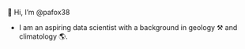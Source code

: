 :robot: Hi, I’m @pafox38
- I am an aspiring data scientist with a background in geology :hammer_and_pick: and climatology :earth_americas:.

<!---
pafox38/pafox38 is a ✨ special ✨ repository because its `README.md` (this file) appears on your GitHub profile.
You can click the Preview link to take a look at your changes.
--->
